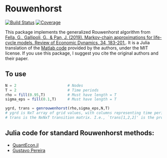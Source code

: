 # Rouwenhorst

[![Build Status](https://github.com/eirikbrandsaas/Rouwenhorst.jl/actions/workflows/CI.yml/badge.svg?branch=main)](https://github.com/eirikbrandsaas/Rouwenhorst.jl/actions/workflows/CI.yml?query=branch%3Amain)
[![Coverage](https://codecov.io/gh/eirikbrandsaas/Rouwenhorst.jl/branch/main/graph/badge.svg)](https://codecov.io/gh/eirikbrandsaas/Rouwenhorst.jl)

This package implements the generalized Rouwenhorst algorithm from [Fella, G., Gallipoli, G., & Pan, J. (2019). Markov-chain approximations for life-cycle models. Review of Economic Dynamics, 34, 183-201.](https://www.sciencedirect.com/science/article/pii/S1094202519301565?casa_token=1S9HyeijNWoAAAAA:nLK8Xa9hX6bb-uRckgNw8wM6qnVdiEmILVXXuLQlfwp1Ut33Q_-wXm2Bog4MouAzVUqZi3ftHi1x). It is a Julia translation of the [Matlab code](https://github.com/gfell/nsmarkov-matlab) provided by the authors, under the MIT license. If you use this package, I suggest you cite the original authors and their paper.

## To use
```julia
N = 2                       # Nodes
T = 2                       # Time periods
rho = fill(0.95,T)          # Must have length = T
sigma_eps = fill(0.1,T)     # Must have length = T

ygrd, trans = genrouwenhorst(rho,sigma_eps,N,T)
# ygrd is NxT array of grid values, with columns representing time period
# trans is the NxNxT transition matrix. I.e., `trans[1,2,2]' is the probability of transition from node 1 to node 2 in the second period.
```

## Julia code for standard Rouwenhorst methods:
- [QuantEcon.jl](http://quantecon.github.io/QuantEcon.jl/latest/api/QuantEcon.html#QuantEcon.rouwenhorst)
- [Gustavo Pereira](https://github.com/pereiragc/rouwenhorst)